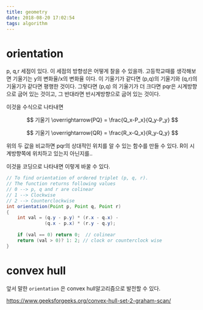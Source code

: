 ```yaml
---
title: geometry
date: 2018-08-20 17:02:54
tags: algorithm
---
```


# orientation 

p, q,r 세점이 있다. 이 세점의 방향성은 어떻게 찰을 수 있을까.
고등학교때를 생각해보면 기울기는 y의 변화율/x의 변화율 이다. 이 기울기가 같다면 (p,q)의 기울기와 (q,r)의 기울기가 같다면 평행한 것이다.
그렇다면 (p,q) 의 기울기가 더 크다면 pqr은 시계방향으로 굽어 있는 것이고, 그 반대라면 반시계방향으로 굽어 있는 것이다. 

이것을 수식으로 나타내면 

$$
	기울기 \overrightarrow{PQ} = \frac{Q_x-P_x}{Q_y-P_y}
$$

$$
	기울기 \overrightarrow{QR} = \frac{R_x-Q_x}{R_y-Q_y}
$$

위의 두 값을 비교하면 pqr의 상대적인 위치를 알 수 있는 함수를 만들 수 있다. R이 시계방향쪽에 위치하고 있는지 아닌지를..

이것을 코딩으로 나타내면 이렇게 바꿀 수 있다.

```java
// To find orientation of ordered triplet (p, q, r).
// The function returns following values
// 0 --> p, q and r are colinear
// 1 --> Clockwise
// 2 --> Counterclockwise
int orientation(Point p, Point q, Point r)
{
    int val = (q.y - p.y) * (r.x - q.x) -
              (q.x - p.x) * (r.y - q.y);
 
    if (val == 0) return 0;  // colinear
    return (val > 0)? 1: 2; // clock or counterclock wise
}
```



# convex hull

앞서 말한 `orientation` 은 convex hull알고리즘으로 발전할 수 있다.


https://www.geeksforgeeks.org/convex-hull-set-2-graham-scan/
